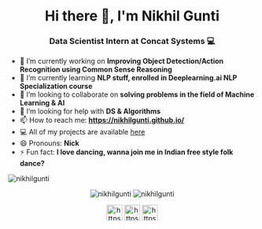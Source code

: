 <h1 align="center"> Hi there 👋, I'm Nikhil Gunti</h1>

<h3 align="center"> Data Scientist Intern at Concat Systems 💻   </h3>



- 🔭 I’m currently working on **Improving Object Detection/Action Recognition using Common Sense Reasoning**
- 🌱 I’m currently learning **NLP stuff, enrolled in Deeplearning.ai NLP Specialization course**
- 👯 I’m looking to collaborate on **solving problems in the field of Machine Learning & AI**
- 🤔 I’m looking for help with **DS & Algorithms**
- 📫 How to reach me: **https://nikhilgunti.github.io/**
- 💻 All of my projects are available [here](https://github.com/nikhilgunti?tab=repositories)
- 😄 Pronouns: **Nick**
- ⚡ Fun fact: **I love dancing, wanna join me in Indian free style folk dance?**


<img src="https://komarev.com/ghpvc/?username=nikhilgunti" alt="nikhilgunti" />


<p align="center"> 
  <img src="https://github-readme-stats.vercel.app/api?username=nikhilgunti&show_icons=true&theme=radical" alt="nikhilgunti" />
    <img src="https://github-readme-stats.vercel.app/api/top-langs/?username=nikhilgunti&layout=compact&theme=radical" alt="nikhilgunti" />
  
  
</p>


<p align="center">
  <a href="https://nikhilgunti.github.io/" target="blank"><img align="center" src="https://img.icons8.com/color/48/000000/domain--v1.png" alt="https://nikhilgunti.github.io/" height="32" width="32" /></a>
<a href="https://www.linkedin.com/in/gunti-nikhil/" target="blank"><img align="center" src="https://img.icons8.com/color/48/000000/linkedin.png" alt="https://www.linkedin.com/in/gunti-nikhil/" height="32" width="32" /></a>
 <a href="https://twitter.com/nikhil_gunti_" target="blank"><img align="center" src="https://img.icons8.com/color/48/000000/twitter.png" alt="https://twitter.com/nikhil_gunti_" height="32" width="32" /></a>

</p>
